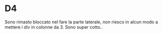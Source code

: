 # D4

Sono rimasto bloccato nel fare la parte laterale, non riesco in alcun modo a mettere i div in colonne da 3. Sono super cotto..

